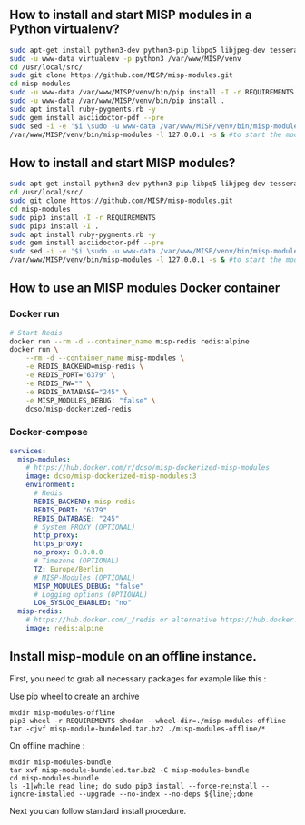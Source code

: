 ## How to install and start MISP modules in a Python virtualenv?

~~~~bash
sudo apt-get install python3-dev python3-pip libpq5 libjpeg-dev tesseract-ocr imagemagick
sudo -u www-data virtualenv -p python3 /var/www/MISP/venv
cd /usr/local/src/
sudo git clone https://github.com/MISP/misp-modules.git
cd misp-modules
sudo -u www-data /var/www/MISP/venv/bin/pip install -I -r REQUIREMENTS
sudo -u www-data /var/www/MISP/venv/bin/pip install .
sudo apt install ruby-pygments.rb -y
sudo gem install asciidoctor-pdf --pre
sudo sed -i -e '$i \sudo -u www-data /var/www/MISP/venv/bin/misp-modules -l 127.0.0.1 -s > /tmp/misp-modules_rc.local.log &\n' /etc/rc.local
/var/www/MISP/venv/bin/misp-modules -l 127.0.0.1 -s & #to start the modules
~~~~

## How to install and start MISP modules?

~~~~bash
sudo apt-get install python3-dev python3-pip libpq5 libjpeg-dev tesseract-ocr imagemagick
cd /usr/local/src/
sudo git clone https://github.com/MISP/misp-modules.git
cd misp-modules
sudo pip3 install -I -r REQUIREMENTS
sudo pip3 install -I .
sudo apt install ruby-pygments.rb -y
sudo gem install asciidoctor-pdf --pre
sudo sed -i -e '$i \sudo -u www-data /var/www/MISP/venv/bin/misp-modules -l 127.0.0.1 -s > /tmp/misp-modules_rc.local.log &\n' /etc/rc.local
/var/www/MISP/venv/bin/misp-modules -l 127.0.0.1 -s & #to start the modules
~~~~

## How to use an MISP modules Docker container

### Docker run

~~~~bash
# Start Redis
docker run --rm -d --container_name misp-redis redis:alpine
docker run \
    --rm -d --container_name misp-modules \
    -e REDIS_BACKEND=misp-redis \
    -e REDIS_PORT="6379" \
    -e REDIS_PW="" \
    -e REDIS_DATABASE="245" \
    -e MISP_MODULES_DEBUG: "false" \
    dcso/misp-dockerized-redis
~~~~

### Docker-compose

~~~~yml
services:
  misp-modules:
    # https://hub.docker.com/r/dcso/misp-dockerized-misp-modules
    image: dcso/misp-dockerized-misp-modules:3
    environment:
      # Redis
      REDIS_BACKEND: misp-redis
      REDIS_PORT: "6379"
      REDIS_DATABASE: "245"
      # System PROXY (OPTIONAL)
      http_proxy: 
      https_proxy: 
      no_proxy: 0.0.0.0
      # Timezone (OPTIONAL)
      TZ: Europe/Berlin
      # MISP-Modules (OPTIONAL)
      MISP_MODULES_DEBUG: "false"
      # Logging options (OPTIONAL)
      LOG_SYSLOG_ENABLED: "no"
  misp-redis:
    # https://hub.docker.com/_/redis or alternative https://hub.docker.com/r/dcso/misp-dockerized-redis/
    image: redis:alpine
~~~~

## Install misp-module on an offline instance.
First, you need to grab all necessary packages for example like this :

Use pip wheel to create an archive
~~~
mkdir misp-modules-offline
pip3 wheel -r REQUIREMENTS shodan --wheel-dir=./misp-modules-offline
tar -cjvf misp-module-bundeled.tar.bz2 ./misp-modules-offline/*
~~~
On offline machine :
~~~
mkdir misp-modules-bundle
tar xvf misp-module-bundeled.tar.bz2 -C misp-modules-bundle
cd misp-modules-bundle
ls -1|while read line; do sudo pip3 install --force-reinstall --ignore-installed --upgrade --no-index --no-deps ${line};done
~~~
Next you can follow standard install procedure.